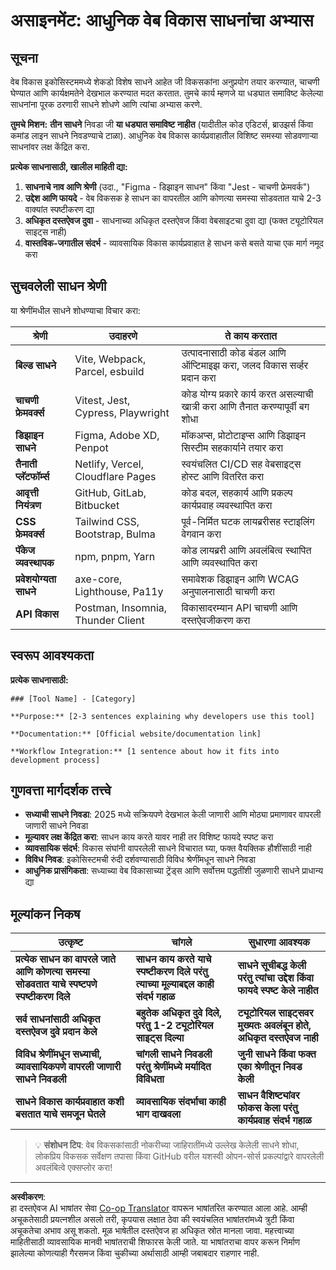 <!--
CO_OP_TRANSLATOR_METADATA:
{
  "original_hash": "17b8ec8e85d99e27dcb3f73842e583be",
  "translation_date": "2025-10-20T21:16:43+00:00",
  "source_file": "1-getting-started-lessons/1-intro-to-programming-languages/assignment.md",
  "language_code": "mr"
}
-->
# असाइनमेंट: आधुनिक वेब विकास साधनांचा अभ्यास

## सूचना

वेब विकास इकोसिस्टममध्ये शेकडो विशेष साधने आहेत जी विकसकांना अनुप्रयोग तयार करण्यात, चाचणी घेण्यात आणि कार्यक्षमतेने देखभाल करण्यात मदत करतात. तुमचे कार्य म्हणजे या धड्यात समाविष्ट केलेल्या साधनांना पूरक ठरणारी साधने शोधणे आणि त्यांचा अभ्यास करणे.

**तुमचे मिशन:** **तीन साधने** निवडा जी **या धड्यात समाविष्ट नाहीत** (यादीतील कोड एडिटर्स, ब्राउझर्स किंवा कमांड लाइन साधने निवडण्याचे टाळा). आधुनिक वेब विकास कार्यप्रवाहातील विशिष्ट समस्या सोडवणाऱ्या साधनांवर लक्ष केंद्रित करा.

**प्रत्येक साधनासाठी, खालील माहिती द्या:**

1. **साधनाचे नाव आणि श्रेणी** (उदा., "Figma - डिझाइन साधन" किंवा "Jest - चाचणी फ्रेमवर्क")
2. **उद्देश आणि फायदे** - वेब विकसक हे साधन का वापरतील आणि कोणत्या समस्या सोडवतात याचे 2-3 वाक्यांत स्पष्टीकरण द्या
3. **अधिकृत दस्तऐवज दुवा** - साधनाच्या अधिकृत दस्तऐवज किंवा वेबसाइटचा दुवा द्या (फक्त ट्यूटोरियल साइट्स नाही)
4. **वास्तविक-जगातील संदर्भ** - व्यावसायिक विकास कार्यप्रवाहात हे साधन कसे बसते याचा एक मार्ग नमूद करा

## सुचवलेली साधन श्रेणी

या श्रेणींमधील साधने शोधण्याचा विचार करा:

| श्रेणी | उदाहरणे | ते काय करतात |
|--------|----------|--------------|
| **बिल्ड साधने** | Vite, Webpack, Parcel, esbuild | उत्पादनासाठी कोड बंडल आणि ऑप्टिमाइझ करा, जलद विकास सर्व्हर प्रदान करा |
| **चाचणी फ्रेमवर्क्स** | Vitest, Jest, Cypress, Playwright | कोड योग्य प्रकारे कार्य करत असल्याची खात्री करा आणि तैनात करण्यापूर्वी बग शोधा |
| **डिझाइन साधने** | Figma, Adobe XD, Penpot | मॉकअप्स, प्रोटोटाइप्स आणि डिझाइन सिस्टीम सहकार्याने तयार करा |
| **तैनाती प्लॅटफॉर्म्स** | Netlify, Vercel, Cloudflare Pages | स्वयंचलित CI/CD सह वेबसाइट्स होस्ट आणि वितरित करा |
| **आवृत्ती नियंत्रण** | GitHub, GitLab, Bitbucket | कोड बदल, सहकार्य आणि प्रकल्प कार्यप्रवाह व्यवस्थापित करा |
| **CSS फ्रेमवर्क्स** | Tailwind CSS, Bootstrap, Bulma | पूर्व-निर्मित घटक लायब्ररीसह स्टाइलिंग वेगवान करा |
| **पॅकेज व्यवस्थापक** | npm, pnpm, Yarn | कोड लायब्ररी आणि अवलंबित्व स्थापित आणि व्यवस्थापित करा |
| **प्रवेशयोग्यता साधने** | axe-core, Lighthouse, Pa11y | समावेशक डिझाइन आणि WCAG अनुपालनासाठी चाचणी करा |
| **API विकास** | Postman, Insomnia, Thunder Client | विकासादरम्यान API चाचणी आणि दस्तऐवजीकरण करा |

## स्वरूप आवश्यकता

**प्रत्येक साधनासाठी:**
```
### [Tool Name] - [Category]

**Purpose:** [2-3 sentences explaining why developers use this tool]

**Documentation:** [Official website/documentation link]

**Workflow Integration:** [1 sentence about how it fits into development process]
```

## गुणवत्ता मार्गदर्शक तत्त्वे

- **सध्याची साधने निवडा**: 2025 मध्ये सक्रियपणे देखभाल केली जाणारी आणि मोठ्या प्रमाणावर वापरली जाणारी साधने निवडा
- **मूल्यावर लक्ष केंद्रित करा**: साधन काय करते यावर नाही तर विशिष्ट फायदे स्पष्ट करा
- **व्यावसायिक संदर्भ**: विकास संघांनी वापरलेली साधने विचारात घ्या, फक्त वैयक्तिक हौशींसाठी नाही
- **विविध निवड**: इकोसिस्टमची रुंदी दर्शवण्यासाठी विविध श्रेणींमधून साधने निवडा
- **आधुनिक प्रासंगिकता**: सध्याच्या वेब विकासाच्या ट्रेंड्स आणि सर्वोत्तम पद्धतींशी जुळणारी साधने प्राधान्य द्या

## मूल्यांकन निकष

| उत्कृष्ट | चांगले | सुधारणा आवश्यक |
|----------|--------|----------------|
| **प्रत्येक साधन का वापरले जाते आणि कोणत्या समस्या सोडवतात याचे स्पष्टपणे स्पष्टीकरण दिले** | **साधन काय करते याचे स्पष्टीकरण दिले परंतु त्याच्या मूल्याबद्दल काही संदर्भ गहाळ** | **साधने सूचीबद्ध केली परंतु त्यांचा उद्देश किंवा फायदे स्पष्ट केले नाहीत** |
| **सर्व साधनांसाठी अधिकृत दस्तऐवज दुवे प्रदान केले** | **बहुतेक अधिकृत दुवे दिले, परंतु 1-2 ट्यूटोरियल साइट्स दिल्या** | **ट्यूटोरियल साइट्सवर मुख्यतः अवलंबून होते, अधिकृत दस्तऐवज नाही** |
| **विविध श्रेणींमधून सध्याची, व्यावसायिकपणे वापरली जाणारी साधने निवडली** | **चांगली साधने निवडली परंतु श्रेणींमध्ये मर्यादित विविधता** | **जुनी साधने किंवा फक्त एका श्रेणीतून निवड केली** |
| **साधने विकास कार्यप्रवाहात कशी बसतात याचे समजून घेतले** | **व्यावसायिक संदर्भाचा काही भाग दाखवला** | **साधन वैशिष्ट्यांवर फोकस केला परंतु कार्यप्रवाह संदर्भ गहाळ** |

> 💡 **संशोधन टिप**: वेब विकसकांसाठी नोकरीच्या जाहिरातींमध्ये उल्लेख केलेली साधने शोधा, लोकप्रिय विकसक सर्वेक्षण तपासा किंवा GitHub वरील यशस्वी ओपन-सोर्स प्रकल्पांद्वारे वापरलेली अवलंबित्वे एक्सप्लोर करा!

---

**अस्वीकरण**:  
हा दस्तऐवज AI भाषांतर सेवा [Co-op Translator](https://github.com/Azure/co-op-translator) वापरून भाषांतरित करण्यात आला आहे. आम्ही अचूकतेसाठी प्रयत्नशील असलो तरी, कृपयास लक्षात ठेवा की स्वयंचलित भाषांतरांमध्ये त्रुटी किंवा अचूकतेचा अभाव असू शकतो. मूळ भाषेतील दस्तऐवज हा अधिकृत स्रोत मानला जावा. महत्त्वाच्या माहितीसाठी व्यावसायिक मानवी भाषांतराची शिफारस केली जाते. या भाषांतराचा वापर करून निर्माण झालेल्या कोणत्याही गैरसमज किंवा चुकीच्या अर्थासाठी आम्ही जबाबदार राहणार नाही.